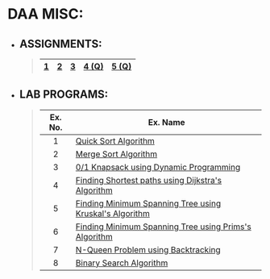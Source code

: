 # DAA MISC:

- ## ASSIGNMENTS:
  >|[1](./assignments/a1/assignment_1.md)|[2](./assignments/a2/assignment_2.md)|[3](./assignments/a3/assignment_3.md) |[4 (Q)](./assignments/a4/assignment_4.md)|[5 (Q)](./assignments/a5/assignment_5.md)|
  >|-|-|-|-|-|

- ## LAB PROGRAMS:
  > |Ex. No.|Ex. Name|
  > |:-:|-|
  > |1|[Quick Sort Algorithm](./lab_programs/e1.md#ex-1---quick-sort-algorithm)|
  > |2|[Merge Sort Algorithm](./lab_programs/e2.md#ex-1---merge-sort-algorithm)|
  > |3|[0/1 Knapsack using Dynamic Programming](./lab_programs/e3.md#ex-3---01-knapsack-using-dynamic-programming)|
  > |4|[Finding Shortest paths using Dijkstra's Algorithm](./lab_programs/e4.md#ex-4---finding-shortest-paths-using-dijkstras-algorithm)|
  > |5|[Finding Minimum Spanning Tree using Kruskal's Algorithm](./lab_programs/e5.md#ex-5---finding-minimum-spanning-tree-using-kruskals-algorithm)|
  > |6|[Finding Minimum Spanning Tree using Prims's Algorithm](./lab_programs/e6.md#ex-6---finding-minimum-spanning-tree-using-primss-algorithm)|
  > |7|[N-Queen Problem using Backtracking](./lab_programs/e7.md#ex-7---n-queen-problem-using-backtracking)|
  > |8|[Binary Search Algorithm](./lab_programs/e8.md#ex-8---binary-search-algorithm)|
